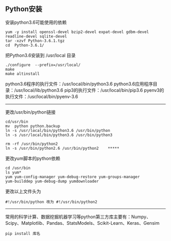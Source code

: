 ## Python安装

安装python3.6可能使用的依赖

    yum -y install openssl-devel bzip2-devel expat-devel gdbm-devel readline-devel sqlite-devel
    tar -xzvf Python-3.6.1.tgz 
    cd  Python-3.6.1/

把Python3.6安装到 /usr/local 目录

    ./configure  --prefix=/usr/local/
    make
    make altinstall

python3.6程序的执行文件：/usr/local/bin/python3.6
python3.6应用程序目录：/usr/local/lib/python3.6
pip3的执行文件：/usr/local/bin/pip3.6
pyenv3的执行文件：/usr/local/bin/pyenv-3.6

--------------------------------------------------------------

更改/usr/bin/python链接

    cd/usr/bin
    mv  python python.backup
    ln -s /usr/local/bin/python3.6 /usr/bin/python
    ln -s /usr/local/bin/python3.6 /usr/bin/python3

    rm -rf /usr/bin/python2 
    ln -s /usr/bin/python2.6 /usr/bin/python2    *****

更改yum脚本的python依赖

    cd /usr/bin
    ls yum*
    yum yum-config-manager yum-debug-restore yum-groups-manager
    yum-builddep yum-debug-dump yumdownloader
    
更改以上文件头为

    #!/usr/bin/python 改为 #!/usr/bin/python2

-------------------------------------------------------------
常用的科学计算、数据挖掘机器学习等python第三方库主要有：Numpy、Scipy、Matplotlib、Pandas、StatsModels、Scikit-Learn、Keras、Gensim

    pip install 库名 

